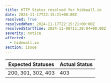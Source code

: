 ```yaml
---
title: HTTP Status resolved for hidewall.io
date: 2024-11-17T22:15:21+00:00Z
resolved: True
resolvedWhen: 2024-11-17T22:15:21+00:00Z
resolvedStartTime: 2024-11-08T11:28:04+00:00Z
severity: notice
affected:
  - hidewall.io
section: issue
---
```


| Expected Statuses | Actual Status  |
|-------------------|----------------|
| 200, 301, 302, 403 | 403 |
